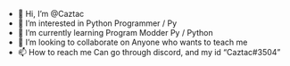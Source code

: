 - 👋 Hi, I’m @Caztac
- 👀 I’m interested in Python Programmer / Py
- 🌱 I’m currently learning Program Modder Py / Python
- 💞️ I’m looking to collaborate on Anyone who wants to teach me
- 📫 How to reach me Can go through discord, and my id “Caztac#3504”

<!---
Caztac/Caztac is a ✨ special ✨ repository because its `README.md` (this file) appears on your GitHub profile.
You can click the Preview link to take a look at your changes.
--->
